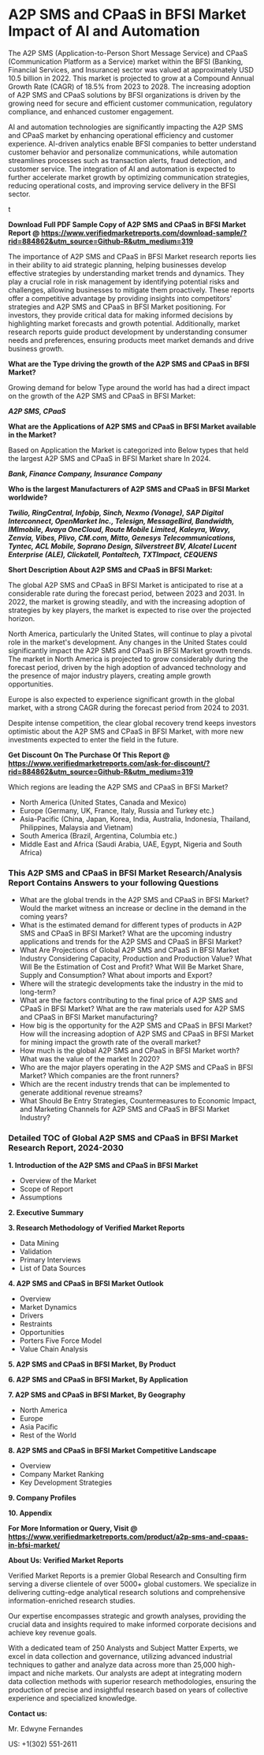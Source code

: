 <meta name="title" content="Global A2P SMS and CPaaS in BFSI Market Impact of AI and Automation"><meta name="description" content="The A2P SMS (Application-to-Person Short Message Service) and CPaaS (Communication Platform as a Service) market within the BFSI (Banking, Financial Services, and Insu"><meta name="title" content="A2P SMS and CPaaS in BFSI Market Size, Share, Scope, Trends, Growth, Opportunities, Analysis, Forecast"><h1>A2P SMS and CPaaS in BFSI Market Impact of AI and Automation</h1><p>The A2P SMS (Application-to-Person Short Message Service) and CPaaS (Communication Platform as a Service) market within the BFSI (Banking, Financial Services, and Insurance) sector was valued at approximately USD 10.5 billion in 2022. This market is projected to grow at a Compound Annual Growth Rate (CAGR) of 18.5% from 2023 to 2028. The increasing adoption of A2P SMS and CPaaS solutions by BFSI organizations is driven by the growing need for secure and efficient customer communication, regulatory compliance, and enhanced customer engagement.</p><p>AI and automation technologies are significantly impacting the A2P SMS and CPaaS market by enhancing operational efficiency and customer experience. AI-driven analytics enable BFSI companies to better understand customer behavior and personalize communications, while automation streamlines processes such as transaction alerts, fraud detection, and customer service. The integration of AI and automation is expected to further accelerate market growth by optimizing communication strategies, reducing operational costs, and improving service delivery in the BFSI sector.</p>t</p><p id="" class=""><strong>Download Full PDF Sample Copy of A2P SMS and CPaaS in BFSI Market Report @ <a href="https://www.verifiedmarketreports.com/download-sample/?rid=884862&utm_source=Github-R&utm_medium=319" target="_blank">https://www.verifiedmarketreports.com/download-sample/?rid=884862&utm_source=Github-R&utm_medium=319</a></strong></p><p>The importance of&nbsp;A2P SMS and CPaaS in BFSI Market research reports lies in their ability to aid strategic planning, helping businesses develop effective strategies by understanding market trends and dynamics. They play a crucial role in risk management by identifying potential risks and challenges, allowing businesses to mitigate them proactively. These reports offer a competitive advantage by providing insights into competitors' strategies and A2P SMS and CPaaS in BFSI Market positioning. For investors, they provide critical data for making informed decisions by highlighting market forecasts and growth potential. Additionally, market research reports guide product development by understanding consumer needs and preferences, ensuring products meet market demands and drive business growth.</p><p><strong>What are the&nbsp;Type driving the growth of the A2P SMS and CPaaS in BFSI Market?</strong></p><p id="" class="">Growing demand for below Type around the world has had a direct impact on the growth of the A2P SMS and CPaaS in BFSI Market:</p><em><strong>A2P SMS, CPaaS</strong></em></p><strong>What are the&nbsp;Applications&nbsp;of A2P SMS and CPaaS in BFSI Market available in the Market?</strong></p><p id="" class="">Based on Application the Market is categorized into Below types that held the largest A2P SMS and CPaaS in BFSI Market share In 2024.</p><em><strong>Bank, Finance Company, Insurance Company</strong></em></p><strong>Who is the largest Manufacturers of A2P SMS and CPaaS in BFSI Market worldwide?</strong></p><p><em><strong>Twilio, RingCentral, Infobip, Sinch, Nexmo (Vonage), SAP Digital Interconnect, OpenMarket Inc., Telesign, MessageBird, Bandwidth, IMImobile, Avaya OneCloud, Route Mobile Limited, Kaleyra, Wavy, Zenvia, Vibes, Plivo, CM.com, Mitto, Genesys Telecommunications, Tyntec, ACL Mobile, Soprano Design, Silverstreet BV, Alcatel Lucent Enterprise (ALE), Clickatell, Pontaltech, TXTImpact, CEQUENS</strong></em></p><p id="" class=""><strong>Short Description About A2P SMS and CPaaS in BFSI Market:</strong></p><p>The global A2P SMS and CPaaS in BFSI Market is anticipated to rise at a considerable rate during the forecast period, between 2023 and 2031. In 2022, the market is growing steadily, and with the increasing adoption of strategies by key players, the market is expected to rise over the projected horizon.</p><p>North America, particularly the United States, will continue to play a pivotal role in the market's development. Any changes in the United States could significantly impact the A2P SMS and CPaaS in BFSI Market growth trends. The market in North America is projected to grow considerably during the forecast period, driven by the high adoption of advanced technology and the presence of major industry players, creating ample growth opportunities.</p><p>Europe is also expected to experience significant growth in the global market, with a strong CAGR during the forecast period from 2024 to 2031.</p><p>Despite intense competition, the clear global recovery trend keeps investors optimistic about the A2P SMS and CPaaS in BFSI Market, with more new investments expected to enter the field in the future.</p><p id="" class=""><strong>Get Discount On The Purchase Of This Report @ <a href="https://www.verifiedmarketreports.com/ask-for-discount/?rid=884862&utm_source=Github-R&utm_medium=319" target="_blank">https://www.verifiedmarketreports.com/ask-for-discount/?rid=884862&utm_source=Github-R&utm_medium=319</a></strong></p>Which regions are leading the A2P SMS and CPaaS in BFSI Market?</p><ul><li>North America (United States, Canada and Mexico)</li><li>Europe (Germany, UK, France, Italy, Russia and Turkey etc.)</li><li>Asia-Pacific (China, Japan, Korea, India, Australia, Indonesia, Thailand, Philippines, Malaysia and Vietnam)</li><li>South America (Brazil, Argentina, Columbia etc.)</li><li>Middle East and Africa (Saudi Arabia, UAE, Egypt, Nigeria and South Africa)</li></ul><h3 id="" class="">This A2P SMS and CPaaS in BFSI Market Research/Analysis Report Contains Answers to your following Questions</h3><ul><li>What are the global trends in the A2P SMS and CPaaS in BFSI Market? Would the market witness an increase or decline in the demand in the coming years?</li><li>What is the estimated demand for different types of products in A2P SMS and CPaaS in BFSI Market? What are the upcoming industry applications and trends for the A2P SMS and CPaaS in BFSI Market?</li><li>What Are Projections of Global A2P SMS and CPaaS in BFSI Market Industry Considering Capacity, Production and Production Value? What Will Be the Estimation of Cost and Profit? What Will Be Market Share, Supply and Consumption? What about imports and Export?</li><li>Where will the strategic developments take the industry in the mid to long-term?</li><li>What are the factors contributing to the final price of A2P SMS and CPaaS in BFSI Market? What are the raw materials used for A2P SMS and CPaaS in BFSI Market manufacturing?</li><li>How big is the opportunity for the A2P SMS and CPaaS in BFSI Market? How will the increasing adoption of A2P SMS and CPaaS in BFSI Market for mining impact the growth rate of the overall market?</li><li>How much is the global A2P SMS and CPaaS in BFSI Market worth? What was the value of the market In 2020?</li><li>Who are the major players operating in the A2P SMS and CPaaS in BFSI Market? Which companies are the front runners?</li><li>Which are the recent industry trends that can be implemented to generate additional revenue streams?</li><li>What Should Be Entry Strategies, Countermeasures to Economic Impact, and Marketing Channels for A2P SMS and CPaaS in BFSI Market Industry?</li></ul><h3 id="" class="">Detailed TOC of Global A2P SMS and CPaaS in BFSI Market Research Report, 2024-2030</h3><p id="" class=""><strong>1. Introduction of the A2P SMS and CPaaS in BFSI Market</strong></p><ul><li>Overview of the Market</li><li>Scope of Report</li><li>Assumptions</li></ul><p id="" class=""><strong>2. Executive Summary</strong></p><p id="" class=""><strong>3. Research Methodology of Verified Market Reports</strong></p><ul><li>Data Mining</li><li>Validation</li><li>Primary Interviews</li><li>List of Data Sources</li></ul><p id="" class=""><strong>4. A2P SMS and CPaaS in BFSI Market Outlook</strong></p><ul><li>Overview</li><li>Market Dynamics</li><li>Drivers</li><li>Restraints</li><li>Opportunities</li><li>Porters Five Force Model</li><li>Value Chain Analysis</li></ul><p id="" class=""><strong>5. A2P SMS and CPaaS in BFSI Market, By Product</strong></p><p id="" class=""><strong>6. A2P SMS and CPaaS in BFSI Market, By Application</strong></p><p id="" class=""><strong>7. A2P SMS and CPaaS in BFSI Market, By Geography</strong></p><ul><li>North America</li><li>Europe</li><li>Asia Pacific</li><li>Rest of the World</li></ul><p id="" class=""><strong>8. A2P SMS and CPaaS in BFSI Market Competitive Landscape</strong></p><ul><li>Overview</li><li>Company Market Ranking</li><li>Key Development Strategies</li></ul><p id="" class=""><strong>9. Company Profiles</strong></p><p id="" class=""><strong>10. Appendix</strong></p><p id="" class=""><strong>For More Information or Query, Visit @ <a href="https://www.verifiedmarketreports.com/product/a2p-sms-and-cpaas-in-bfsi-market/" target="_blank">https://www.verifiedmarketreports.com/product/a2p-sms-and-cpaas-in-bfsi-market/</a></strong></p><p id="" class=""><strong>About Us: Verified Market Reports</strong></p><p id="" class="">Verified Market Reports is a premier Global Research and Consulting firm serving a diverse clientele of over 5000+ global customers. We specialize in delivering cutting-edge analytical research solutions and comprehensive information-enriched research studies.</p><p id="" class="">Our expertise encompasses strategic and growth analyses, providing the crucial data and insights required to make informed corporate decisions and achieve key revenue goals.</p><p id="" class="">With a dedicated team of 250 Analysts and Subject Matter Experts, we excel in data collection and governance, utilizing advanced industrial techniques to gather and analyze data across more than 25,000 high-impact and niche markets. Our analysts are adept at integrating modern data collection methods with superior research methodologies, ensuring the production of precise and insightful research based on years of collective experience and specialized knowledge.</p><p id="" class=""><strong>Contact us:</strong></p><p id="" class="">Mr. Edwyne Fernandes</p><p id="" class="">US: +1(302) 551-2611</p>